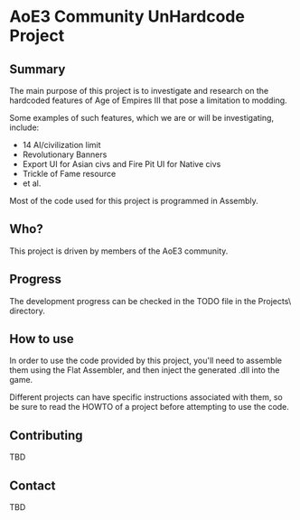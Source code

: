 # AoE3 Community UnHardcode Project

Summary
-------

The main purpose of this project is to investigate and research on the hardcoded features of Age of Empires III that pose a limitation to modding.

Some examples of such features, which we are or will be investigating, include:

* 14 AI/civilization limit
* Revolutionary Banners
* Export UI for Asian civs and Fire Pit UI for Native civs
* Trickle of Fame resource
* et al.

Most of the code used for this project is programmed in Assembly.


Who?
----

This project is driven by members of the AoE3 community.


Progress
--------

The development progress can be checked in the TODO file in the Projects\ directory.


How to use
----------

In order to use the code provided by this project, you'll need to assemble them using the Flat Assembler, and then inject the generated .dll into the game.

Different projects can have specific instructions associated with them, so be sure to read the HOWTO of a project before attempting to use the code.


Contributing
-----------------

TBD


Contact
----------

TBD

